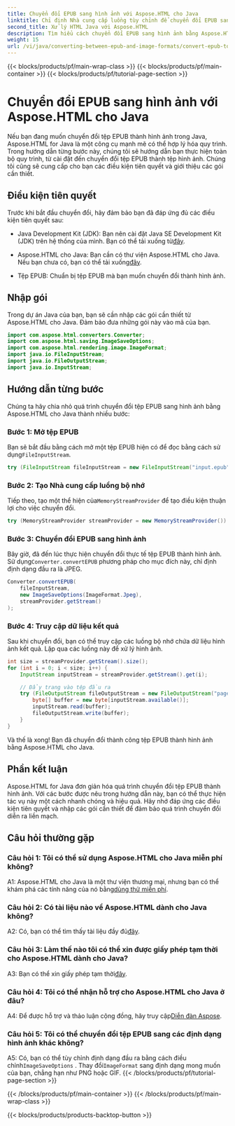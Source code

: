 ```yaml
---
title: Chuyển đổi EPUB sang hình ảnh với Aspose.HTML cho Java
linktitle: Chỉ định Nhà cung cấp luồng tùy chỉnh để chuyển đổi EPUB sang hình ảnh
second_title: Xử lý HTML Java với Aspose.HTML
description: Tìm hiểu cách chuyển đổi EPUB sang hình ảnh bằng Aspose.HTML cho Java. Hướng dẫn từng bước để chuyển đổi liền mạch.
weight: 15
url: /vi/java/converting-between-epub-and-image-formats/convert-epub-to-image-specify-custom-stream-provider/
---
```


{{< blocks/products/pf/main-wrap-class >}}
{{< blocks/products/pf/main-container >}}
{{< blocks/products/pf/tutorial-page-section >}}

# Chuyển đổi EPUB sang hình ảnh với Aspose.HTML cho Java

Nếu bạn đang muốn chuyển đổi tệp EPUB thành hình ảnh trong Java, Aspose.HTML for Java là một công cụ mạnh mẽ có thể hợp lý hóa quy trình. Trong hướng dẫn từng bước này, chúng tôi sẽ hướng dẫn bạn thực hiện toàn bộ quy trình, từ cài đặt đến chuyển đổi tệp EPUB thành tệp hình ảnh. Chúng tôi cũng sẽ cung cấp cho bạn các điều kiện tiên quyết và giới thiệu các gói cần thiết.

## Điều kiện tiên quyết

Trước khi bắt đầu chuyển đổi, hãy đảm bảo bạn đã đáp ứng đủ các điều kiện tiên quyết sau:

- Java Development Kit (JDK): Bạn nên cài đặt Java SE Development Kit (JDK) trên hệ thống của mình. Bạn có thể tải xuống từ[đây](https://www.oracle.com/java/technologies/javase-downloads.html).

-  Aspose.HTML cho Java: Bạn cần có thư viện Aspose.HTML cho Java. Nếu bạn chưa có, bạn có thể tải xuống[đây](https://releases.aspose.com/html/java/).

- Tệp EPUB: Chuẩn bị tệp EPUB mà bạn muốn chuyển đổi thành hình ảnh.

## Nhập gói

Trong dự án Java của bạn, bạn sẽ cần nhập các gói cần thiết từ Aspose.HTML cho Java. Đảm bảo đưa những gói này vào mã của bạn.

```java
import com.aspose.html.converters.Converter;
import com.aspose.html.saving.ImageSaveOptions;
import com.aspose.html.rendering.image.ImageFormat;
import java.io.FileInputStream;
import java.io.FileOutputStream;
import java.io.InputStream;
```

## Hướng dẫn từng bước

Chúng ta hãy chia nhỏ quá trình chuyển đổi tệp EPUB sang hình ảnh bằng Aspose.HTML cho Java thành nhiều bước:

### Bước 1: Mở tệp EPUB

 Bạn sẽ bắt đầu bằng cách mở một tệp EPUB hiện có để đọc bằng cách sử dụng`FileInputStream`.

```java
try (FileInputStream fileInputStream = new FileInputStream("input.epub")) {
```

### Bước 2: Tạo Nhà cung cấp luồng bộ nhớ

 Tiếp theo, tạo một thể hiện của`MemoryStreamProvider` để tạo điều kiện thuận lợi cho việc chuyển đổi.

```java
try (MemoryStreamProvider streamProvider = new MemoryStreamProvider()) {
```

### Bước 3: Chuyển đổi EPUB sang hình ảnh

 Bây giờ, đã đến lúc thực hiện chuyển đổi thực tế tệp EPUB thành hình ảnh. Sử dụng`Converter.convertEPUB` phương pháp cho mục đích này, chỉ định định dạng đầu ra là JPEG.

```java
Converter.convertEPUB(
    fileInputStream,
    new ImageSaveOptions(ImageFormat.Jpeg),
    streamProvider.getStream()
);
```

### Bước 4: Truy cập dữ liệu kết quả

Sau khi chuyển đổi, bạn có thể truy cập các luồng bộ nhớ chứa dữ liệu hình ảnh kết quả. Lặp qua các luồng này để xử lý hình ảnh.

```java
int size = streamProvider.getStream().size();
for (int i = 0; i < size; i++) {
    InputStream inputStream = streamProvider.getStream().get(i);

    // Đẩy trang vào tệp đầu ra
    try (FileOutputStream fileOutputStream = new FileOutputStream("page_" + (i + 1) + ".jpg")) {
        byte[] buffer = new byte[inputStream.available()];
        inputStream.read(buffer);
        fileOutputStream.write(buffer);
    }
}
```

Và thế là xong! Bạn đã chuyển đổi thành công tệp EPUB thành hình ảnh bằng Aspose.HTML cho Java.

## Phần kết luận

Aspose.HTML for Java đơn giản hóa quá trình chuyển đổi tệp EPUB thành hình ảnh. Với các bước được nêu trong hướng dẫn này, bạn có thể thực hiện tác vụ này một cách nhanh chóng và hiệu quả. Hãy nhớ đáp ứng các điều kiện tiên quyết và nhập các gói cần thiết để đảm bảo quá trình chuyển đổi diễn ra liền mạch.

## Câu hỏi thường gặp

### Câu hỏi 1: Tôi có thể sử dụng Aspose.HTML cho Java miễn phí không?

 A1: Aspose.HTML cho Java là một thư viện thương mại, nhưng bạn có thể khám phá các tính năng của nó bằng[dùng thử miễn phí](https://releases.aspose.com/html/java).

### Câu hỏi 2: Có tài liệu nào về Aspose.HTML dành cho Java không?

 A2: Có, bạn có thể tìm thấy tài liệu đầy đủ[đây](https://reference.aspose.com/html/java/).

### Câu hỏi 3: Làm thế nào tôi có thể xin được giấy phép tạm thời cho Aspose.HTML dành cho Java?

 A3: Bạn có thể xin giấy phép tạm thời[đây](https://purchase.aspose.com/temporary-license/).

### Câu hỏi 4: Tôi có thể nhận hỗ trợ cho Aspose.HTML cho Java ở đâu?

 A4: Để được hỗ trợ và thảo luận cộng đồng, hãy truy cập[Diễn đàn Aspose](https://forum.aspose.com/).

### Câu hỏi 5: Tôi có thể chuyển đổi tệp EPUB sang các định dạng hình ảnh khác không?

 A5: Có, bạn có thể tùy chỉnh định dạng đầu ra bằng cách điều chỉnh`ImageSaveOptions` . Thay đổi`ImageFormat` sang định dạng mong muốn của bạn, chẳng hạn như PNG hoặc GIF.
{{< /blocks/products/pf/tutorial-page-section >}}

{{< /blocks/products/pf/main-container >}}
{{< /blocks/products/pf/main-wrap-class >}}

{{< blocks/products/products-backtop-button >}}
